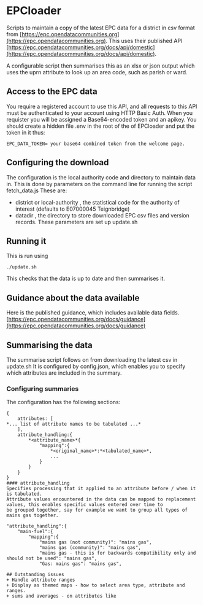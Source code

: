 # EPCloader

Scripts to maintain a copy of the latest EPC data for a district  in csv format from [https://epc.opendatacommunities.org](https://epc.opendatacommunities.org). This uses their published API [https://epc.opendatacommunities.org/docs/api/domestic](https://epc.opendatacommunities.org/docs/api/domestic).

A configurable script then summarises this as an xlsx or json output which uses the uprn attribute to look up an area code, such as parish or ward.

## Access to the EPC data
You require a registered account to use this API, and all requests to this API must be authenticated to your account using HTTP Basic Auth. When you requister you will be assigned a Base64-encoded token and an apikey. You should create a hidden file .env in the root of the of EPCloader and put the token in it thus:
```
EPC_DATA_TOKEN= your base64 combined token from the welcome page.
```
## Configuring the download
The configuration is the local authority code and directory to maintain data in.
This is done by parameters on the command line for running the script fetch_data.js
These are:
+ district or local-authority , the statistical code for the authority of interest (defaults to E07000045 Teignbridge)
+ datadir , the directory to store downloaded EPC csv files and version records.
These parameters are set up update.sh
## Running it
This is run using
```
./update.sh
```
This checks that the data is up to date and then summarises it.
## Guidance about the data available
Here is the published guidance, which includes available data fields. [https://epc.opendatacommunities.org/docs/guidance](https://epc.opendatacommunities.org/docs/guidance)

## Summarising the data
The summarise script follows on from downloading the latest csv in update.sh
It is configured by config.json, which enables you to specify which attributes are included in the summary.

### Configuring summaries
The configuration has the following sections:
```
{
    attributes: [
*... list of attribute names to be tabulated ...*
    ],
    attribute_handling:{
        *<attribute_name>*{
            "mapping":{
                *<original_name>*:*<tabulated_name>*,
                ...
            }
        }
    }
}
#### attribute_handling
Specifies processing that it applied to an attribute before / when it is tabulated.
Attribute values encountered in the data can be mapped to replacement values, this enables specific values entered over time to
be grouped together, say for example we want to group all types of mains gas together.
``` 
    "attribute_handling":{
        "main-fuel":{
            "mapping":{
                "mains gas (not community)": "mains gas",
                "mains gas (community)": "mains gas",
                "mains gas - this is for backwards compatibility only and should not be used": "mains gas",
                "Gas: mains gas": "mains gas",
```
## Outstanding issues
+ Handle attribute ranges
+ Display as themed maps - how to select area type, attribute and ranges.
+ sums and averages - on attributes like 